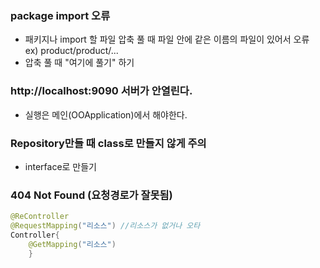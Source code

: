 ### package import 오류
- 패키지나 import 할 파일 압축 풀 때 파일 안에 같은 이름의 파일이 있어서 오류  
ex) product/product/...
- 압축 풀 때 "여기에 풀기" 하기

### http://localhost:9090 서버가 안열린다.
- 실행은 메인(OOApplication)에서 해야한다.

### Repository만들 때 class로 만들지 않게 주의
- interface로 만들기

### 404 Not Found (요청경로가 잘못됨)
```java
@ReController
@RequestMapping("리소스") //리소스가 없거나 오타
Controller{
	@GetMapping("리소스")
	}
```
